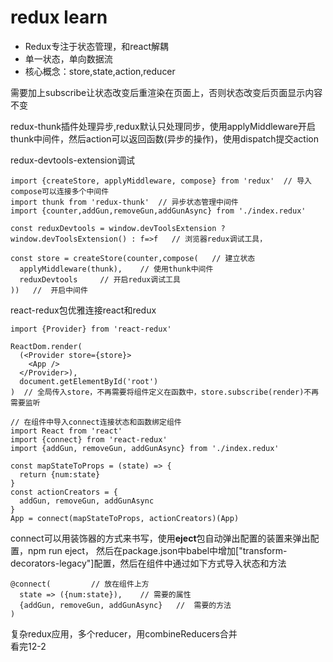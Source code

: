 # redux learn 

 - Redux专注于状态管理，和react解耦
 - 单一状态，单向数据流
 - 核心概念：store,state,action,reducer
 
 需要加上subscribe让状态改变后重渲染在页面上，否则状态改变后页面显示内容不变

redux-thunk插件处理异步,redux默认只处理同步，使用applyMiddleware开启thunk中间件，然后action可以返回函数(异步的操作)，使用dispatch提交action
   
redux-devtools-extension调试
    
    import {createStore, applyMiddleware, compose} from 'redux'  // 导入compose可以连接多个中间件
    import thunk from 'redux-thunk'  // 异步状态管理中间件
    import {counter,addGun,removeGun,addGunAsync} from './index.redux'
    
    const reduxDevtools = window.devToolsExtension ? window.devToolsExtension() : f=>f   // 浏览器redux调试工具，
    
    const store = createStore(counter,compose(   // 建立状态
      applyMiddleware(thunk),    // 使用thunk中间件
      reduxDevtools     // 开启redux调试工具
    ))   //  开启中间件

react-redux包优雅连接react和redux

    import {Provider} from 'react-redux'
    
    ReactDom.render(
      (<Provider store={store}>
        <App />
      </Provider>),
      document.getElementById('root')
    )  // 全局传入store，不再需要将组件定义在函数中，store.subscribe(render)不再需要监听
    
    // 在组件中导入connect连接状态和函数绑定组件
    import React from 'react'
    import {connect} from 'react-redux'
    import {addGun, removeGun, addGunAsync} from './index.redux'
    
    const mapStateToProps = (state) => {
      return {num:state}
    }
    const actionCreators = {
      addGun, removeGun, addGunAsync
    }
    App = connect(mapStateToProps, actionCreators)(App)
    
connect可以用装饰器的方式来书写，使用**eject**包自动弹出配置的装置来弹出配置，npm run eject，
然后在package.json中babel中增加["transform-decorators-legacy"]配置，然后在组件中通过如下方式导入状态和方法

    @connect(         // 放在组件上方
      state => ({num:state}),    // 需要的属性
      {addGun, removeGun, addGunAsync}   //  需要的方法
    )
    
复杂redux应用，多个reducer，用combineReducers合并    
    看完12-2